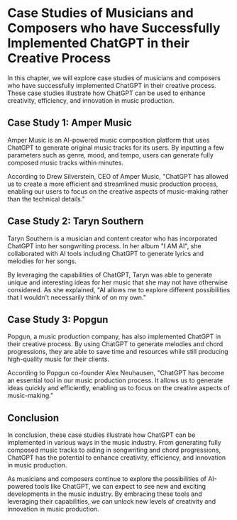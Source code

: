 Case Studies of Musicians and Composers who have Successfully Implemented ChatGPT in their Creative Process
==============================================================================================================================================================

In this chapter, we will explore case studies of musicians and composers who have successfully implemented ChatGPT in their creative process. These case studies illustrate how ChatGPT can be used to enhance creativity, efficiency, and innovation in music production.

Case Study 1: Amper Music
-------------------------

Amper Music is an AI-powered music composition platform that uses ChatGPT to generate original music tracks for its users. By inputting a few parameters such as genre, mood, and tempo, users can generate fully composed music tracks within minutes.

According to Drew Silverstein, CEO of Amper Music, "ChatGPT has allowed us to create a more efficient and streamlined music production process, enabling our users to focus on the creative aspects of music-making rather than the technical details."

Case Study 2: Taryn Southern
----------------------------

Taryn Southern is a musician and content creator who has incorporated ChatGPT into her songwriting process. In her album "I AM AI", she collaborated with AI tools including ChatGPT to generate lyrics and melodies for her songs.

By leveraging the capabilities of ChatGPT, Taryn was able to generate unique and interesting ideas for her music that she may not have otherwise considered. As she explained, "AI allows me to explore different possibilities that I wouldn't necessarily think of on my own."

Case Study 3: Popgun
--------------------

Popgun, a music production company, has also implemented ChatGPT in their creative process. By using ChatGPT to generate melodies and chord progressions, they are able to save time and resources while still producing high-quality music for their clients.

According to Popgun co-founder Alex Neuhausen, "ChatGPT has become an essential tool in our music production process. It allows us to generate ideas quickly and efficiently, enabling us to focus on the creative aspects of music-making."

Conclusion
----------

In conclusion, these case studies illustrate how ChatGPT can be implemented in various ways in the music industry. From generating fully composed music tracks to aiding in songwriting and chord progressions, ChatGPT has the potential to enhance creativity, efficiency, and innovation in music production.

As musicians and composers continue to explore the possibilities of AI-powered tools like ChatGPT, we can expect to see new and exciting developments in the music industry. By embracing these tools and leveraging their capabilities, we can unlock new levels of creativity and innovation in music production.


